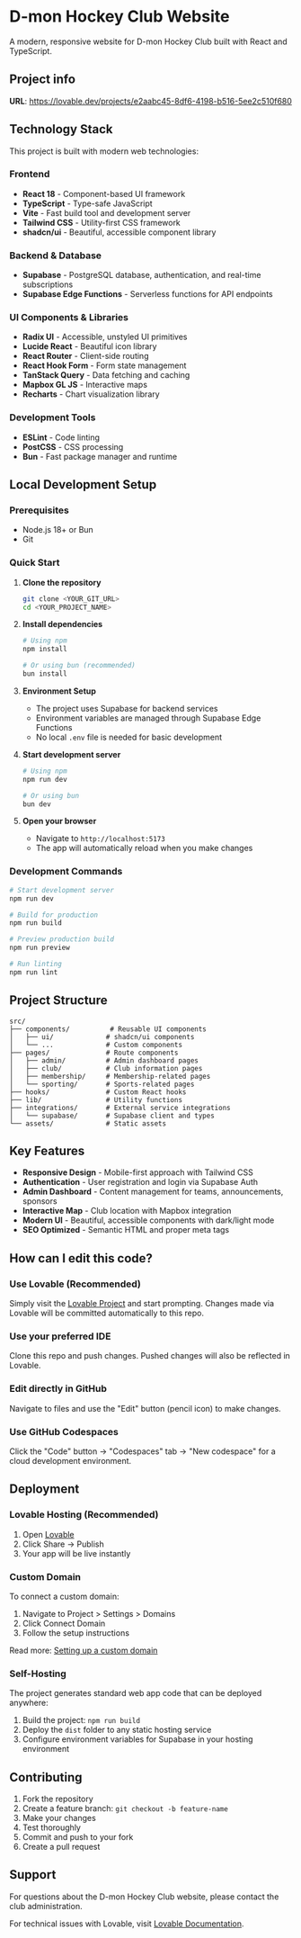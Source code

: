 # D-mon Hockey Club Website

A modern, responsive website for D-mon Hockey Club built with React and TypeScript.

## Project info

**URL**: https://lovable.dev/projects/e2aabc45-8df6-4198-b516-5ee2c510f680

## Technology Stack

This project is built with modern web technologies:

### Frontend
- **React 18** - Component-based UI framework
- **TypeScript** - Type-safe JavaScript
- **Vite** - Fast build tool and development server
- **Tailwind CSS** - Utility-first CSS framework
- **shadcn/ui** - Beautiful, accessible component library

### Backend & Database
- **Supabase** - PostgreSQL database, authentication, and real-time subscriptions
- **Supabase Edge Functions** - Serverless functions for API endpoints

### UI Components & Libraries
- **Radix UI** - Accessible, unstyled UI primitives
- **Lucide React** - Beautiful icon library
- **React Router** - Client-side routing
- **React Hook Form** - Form state management
- **TanStack Query** - Data fetching and caching
- **Mapbox GL JS** - Interactive maps
- **Recharts** - Chart visualization library

### Development Tools
- **ESLint** - Code linting
- **PostCSS** - CSS processing
- **Bun** - Fast package manager and runtime

## Local Development Setup

### Prerequisites
- Node.js 18+ or Bun
- Git

### Quick Start

1. **Clone the repository**
   ```bash
   git clone <YOUR_GIT_URL>
   cd <YOUR_PROJECT_NAME>
   ```

2. **Install dependencies**
   ```bash
   # Using npm
   npm install
   
   # Or using bun (recommended)
   bun install
   ```

3. **Environment Setup**
   - The project uses Supabase for backend services
   - Environment variables are managed through Supabase Edge Functions
   - No local `.env` file is needed for basic development

4. **Start development server**
   ```bash
   # Using npm
   npm run dev
   
   # Or using bun
   bun dev
   ```

5. **Open your browser**
   - Navigate to `http://localhost:5173`
   - The app will automatically reload when you make changes

### Development Commands

```bash
# Start development server
npm run dev

# Build for production
npm run build

# Preview production build
npm run preview

# Run linting
npm run lint
```

## Project Structure

```
src/
├── components/          # Reusable UI components
│   ├── ui/             # shadcn/ui components
│   └── ...             # Custom components
├── pages/              # Route components
│   ├── admin/          # Admin dashboard pages
│   ├── club/           # Club information pages
│   ├── membership/     # Membership-related pages
│   └── sporting/       # Sports-related pages
├── hooks/              # Custom React hooks
├── lib/                # Utility functions
├── integrations/       # External service integrations
│   └── supabase/       # Supabase client and types
└── assets/             # Static assets
```

## Key Features

- **Responsive Design** - Mobile-first approach with Tailwind CSS
- **Authentication** - User registration and login via Supabase Auth
- **Admin Dashboard** - Content management for teams, announcements, sponsors
- **Interactive Map** - Club location with Mapbox integration
- **Modern UI** - Beautiful, accessible components with dark/light mode
- **SEO Optimized** - Semantic HTML and proper meta tags

## How can I edit this code?

### Use Lovable (Recommended)
Simply visit the [Lovable Project](https://lovable.dev/projects/e2aabc45-8df6-4198-b516-5ee2c510f680) and start prompting. Changes made via Lovable will be committed automatically to this repo.

### Use your preferred IDE
Clone this repo and push changes. Pushed changes will also be reflected in Lovable.

### Edit directly in GitHub
Navigate to files and use the "Edit" button (pencil icon) to make changes.

### Use GitHub Codespaces
Click the "Code" button → "Codespaces" tab → "New codespace" for a cloud development environment.

## Deployment

### Lovable Hosting (Recommended)
1. Open [Lovable](https://lovable.dev/projects/e2aabc45-8df6-4198-b516-5ee2c510f680)
2. Click Share → Publish
3. Your app will be live instantly

### Custom Domain
To connect a custom domain:
1. Navigate to Project > Settings > Domains
2. Click Connect Domain
3. Follow the setup instructions

Read more: [Setting up a custom domain](https://docs.lovable.dev/tips-tricks/custom-domain)

### Self-Hosting
The project generates standard web app code that can be deployed anywhere:

1. Build the project: `npm run build`
2. Deploy the `dist` folder to any static hosting service
3. Configure environment variables for Supabase in your hosting environment

## Contributing

1. Fork the repository
2. Create a feature branch: `git checkout -b feature-name`
3. Make your changes
4. Test thoroughly
5. Commit and push to your fork
6. Create a pull request

## Support

For questions about the D-mon Hockey Club website, please contact the club administration.

For technical issues with Lovable, visit [Lovable Documentation](https://docs.lovable.dev/).